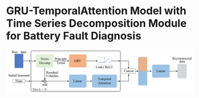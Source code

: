 # GRU-TemporalAttention Model with Time Series Decomposition Module for Battery Fault Diagnosis





<div align=center><img src="pic/model.png"/></div>




